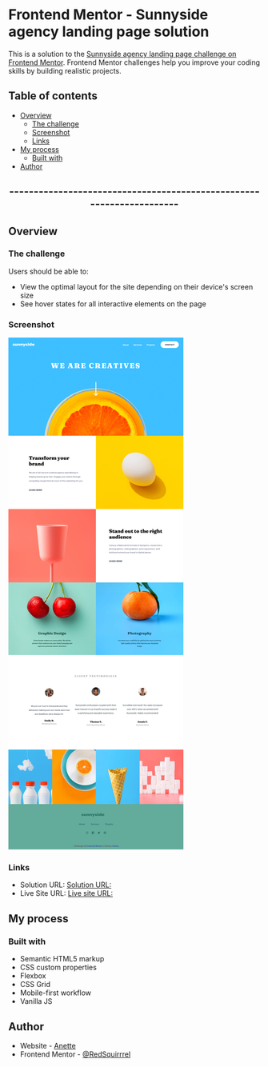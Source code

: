 # Frontend Mentor - Sunnyside agency landing page solution

This is a solution to the [Sunnyside agency landing page challenge on Frontend Mentor](https://www.frontendmentor.io/challenges/sunnyside-agency-landing-page-7yVs3B6ef). Frontend Mentor challenges help you improve your coding skills by building realistic projects.

## Table of contents

- [Overview](#overview)
  - [The challenge](#the-challenge)
  - [Screenshot](#screenshot)
  - [Links](#links)
- [My process](#my-process)
  - [Built with](#built-with)
- [Author](#author)

<div align='center'>

## ---------------------------------------------------------------------

</div>

## Overview

### The challenge

Users should be able to:

- View the optimal layout for the site depending on their device's screen size
- See hover states for all interactive elements on the page

### Screenshot

![](./cover.png)

### Links

- Solution URL: [Solution URL:](https://github.com/RedSquirrrel/sunnyside-agency-landing-page)
- Live Site URL: [Live site URL:](https://redsquirrrel.github.io/sunnyside-agency-landing-page/)

## My process

### Built with

- Semantic HTML5 markup
- CSS custom properties
- Flexbox
- CSS Grid
- Mobile-first workflow
- Vanilla JS

## Author

- Website - [Anette](https://redsquirrrel.github.io/sunnyside-agency-landing-page/)
- Frontend Mentor - [@RedSquirrrel](https://www.frontendmentor.io/profile/RedSquirrrel)
